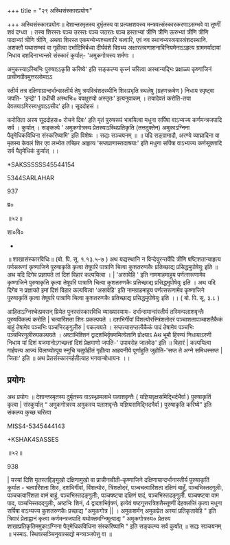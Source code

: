 +++
title = "२९ अस्थिसंस्कारप्रयोगः"

+++
अस्थिसंस्कारप्रयोगः॥ देशान्तरमृतस्य दुर्भृतस्य वा प्रत्यक्षशवस्य मन्त्रवत्संस्कारकरणाऽसम्भवे वा तूष्णीं शवं दग्ध्वा । तस्य शिरस्तः पञ्च उरस्तः पञ्च जठरतः पञ्च हस्ताभ्यां त्रीणि त्रीणि ऊरुभ्यां त्रीणि त्रीणि पादाभ्यां त्रीणि त्रीणि, अथवा शिरस्त एकमन्येभ्यश्चत्वारि चत्वारि, एवं नव स्थानभ्यस्त्रयास्त्रंशदस्थानि. अशक्तौ यथासम्भवं वा गृहीत्वा दर्भादिभिर्बध्वा दीर्घवंशे विग्रथ्य अक्षारलवणाशनाविनियमेनाऽऽहृत्य ग्राममर्यादायां निधाय दशदिनाभ्यन्तरे संस्कारं कुर्यात्- 'अमुकगोत्रस्य शर्मणः ।

अमुकस्याऽस्थिभिः पुरुषाऽऽकृति करिष्ये' इति सङ्कल्प्य कृच्नं चरित्वा अस्थान्यद्भिः प्रक्षाळ्य कृष्णाजिनं प्राचीनग्रीवमुत्तरलोमाऽऽ

स्तीर्य तत्र दक्षिणाग्रान्दर्भान्सस्तीर्य तेषु त्रयस्त्रिंशदस्थीनि शिरःप्रभृति स्थलेषु (ग्रहणक्रमेण ) निधाय स्पृष्ट्वा जपति- 'इन्द्रो' 1 दधीची अस्थभिः० ववक्षुरुयो अस्तृतः' इत्यनुवाकम् । तयादेवतं करोति-तया देवतयाऽगिरस्वधुवाऽऽसीद' इति। सूददोहसं ।

करोतिता अस्य सूददोहसः० रोचने दिवः' इति मृतं पुरुषरूपं भावयित्वा मधुना सर्पिषा वाऽभ्यज्य कर्णमन्त्रजपादि सर्व । कुर्यात् । सङ्कल्पे ' अमुकगोत्रस्य प्रेतस्याऽस्थिप्रतिकृति (तत्तदुक्तेन) अमुकाऽग्निना पैतृमेधिकविधिना संस्करिष्यामि' इति विशेषः । सद्यः सञ्चयनम् ॥ ॥ यदि सङ्ग्रामादौ, अरण्ये व्याघ्रादिना वा मृतस्य केवलं शिर एव लभ्येत तच्छिर आहृत्य 'सप्तप्राणास्तदाश्रयाः' इति मधुना सर्पिषा वाऽभ्यज्य कर्णसूक्तादि सर्व पैतृमेधिकं कुर्यात् ।।

*SAKSSSSSS45544154

5344SARLAHAR

937

ब्र०

॥५२॥

शा०वि०

-

॥ शाखासंस्कारविधिः॥ (बो. पि. सू. १.१३.५-७ ) अथ यद्यस्थानि न विन्देयुरन्तर्वेदि त्रीणि षष्टिशतान्याहृत्य पर्णसरूणां कृष्णाजिने पुरुषाकृति कृत्वा तेषूपरि पात्राणि चित्वा कुशतरुणकैः प्रतिच्छाद्य प्रसिद्धमुपोषेयुः इति ॥ अथ यदि दिगेव प्रज्ञायते तां दिशं विहारं कल्पयित्वा । | 'असावेहि ' इति नाममाहमाहूय पर्णत्सरूणामेव कृष्णाजिने पुरुषाकृति कृत्वा तेषूपरि पात्राणि चित्वा कुशतरुणकैः प्रतिच्छाद्य प्रसिद्धमुपोषेयुः इति । अथ यदि दिगेव न प्रज्ञायते इमां दिशं विहार कल्पयित्वा 'असावेहि' इति नामग्राहमाहूय पर्णत्सरूणामेव कृष्णाजिने पुरुषाकृतिं कृत्वा तेषूपरि पात्राणि चित्वा कुशतरुणकैः प्रतिच्छाद्य प्रसिद्धमुपोषेयुः इति ।। ( बो. पि. सू. ३.८ )

आहिताऽग्निश्चेत्प्रवसन् म्रियेत पुनस्संस्कारविधि व्याख्यास्यामः- दर्भान्समान्संस्तीर्य तस्मिन्पलाशवृन्तैः पुरुषविकल्पं करोति | चत्वारिंशता शिरः प्रकल्पयते । दशभिर्गीवां विंशत्योरस्त्रिंशतोदरं पञ्चाशतापञ्चाशतैकैकं बाहुं तेषामेव पञ्चभिः पञ्चभिरङ्गुलीरु | पकल्पयते । सप्तत्यासप्तत्यैकैकं पादं तेषामेव पञ्चभिः पञ्चभिरगुलीरुपकल्पयते । अष्टाभिश्शिनं द्वादशभिर्वृषणमित्येतानि प्रोक्ष्याऽ Aथ भूमौ हिरण्यं निधायाऽरणी निधाय यां दिशं यजमानोऽगच्छत्तां दिशं प्रेक्षमाणो जपति-' उपावरोह जातवेदः' इति ॥ विहारं | कल्पयित्वा गार्हपत्य आज्यं विलाप्योत्पूय स्नुचि चतुर्ग्रहीतं गृहीत्वा आहवनीये पूर्णाहुति जुहोति-'सप्त ते अग्ने समिधस्सप्त | जिताः' इति ॥ अथ प्रेतसंस्कारमर्हतीत्याह भगवान्बोधायनः ।।
## प्रयोगः
अथ प्रयोगः ॥ देशान्तरमृतस्य दुर्मृतस्य वाऽस्थ्नामलाभे पलाशवृन्तैः ( यज्ञियवृक्षसमिद्भिर्दभैर्वा ) पुरुषाकृतिं कृत्वा | संस्कुर्यात् “ अमुकगोत्रस्य अमुकस्य पलाशवृन्तैः यज्ञियसमिद्भिदभैर्वा ) पुरुषाकृति करिष्ये” इति संकल्प्य कुच्छ चरित्वा

MISS4-5345444143

+KSHAK4SASSES

॥५२॥

938

| यस्यां दिशि मृतस्तद्दिङ्मुखो दक्षिणामुखो वा प्राचीनावीती–कृष्णाजिने दक्षिणायान्दर्भानास्तीर्य पुरुषाकृतिं कुर्यात - चत्वारिंशता शिरः, दशभिर्गीवां, विंशत्योरः, त्रिंशतोदरं, पञ्चचत्वारिंशता दक्षिणं बाहुँ, पञ्चभिस्तदगुलीः, पञ्चचत्वारिंशता वामं बाहुं, पञ्चभिस्तदङ्गुलीः, पञ्चषष्ट्या दक्षिणं पादं, पञ्चभिस्तदङ्गुली. पञ्चषष्टया वाम पाद, पञ्चभिस्तदद्गुलीः, अष्टभिः शिनं, 4 द्वादशभिर्वृषणं, इत्येवं षष्टगुत्तरत्रिशतैस्तूष्णीं देहक्लप्तिं कृत्वा मधुना सर्पिषा वाऽभ्यज्य कुशतरुणकैः प्रच्छाद्य "अमुकगोत्र || । अमुकशर्मन् अमुकप्रेत अस्यां प्रतिकृतावेहि " इति त्रिवारं प्रेताह्वानं कृत्वा कर्णमन्त्रजपादि यथोक्तमग्निमुत्पाद्य “ अमुकगोत्रस्य० प्रेतस्य शाखाप्रतिकृतिममुकाऽग्निना पैतृमेधिकविधिना संस्करिष्यामि " इति सङ्कल्प्य सर्व कुर्यात् ॥ सद्यः सञ्चयनम् ॥ भस्माऽ. स्थिवत्सञ्चिनुयात्सद्यो मन्त्राञ्जपेत्तु वा ॥